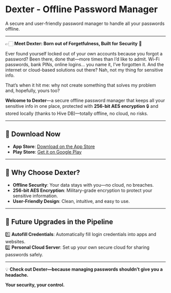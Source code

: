 # Dexter - Offline Password Manager  

A secure and user-friendly password manager to handle all your passwords offline.  

---

👉🏻 **Meet Dexter: Born out of Forgetfulness, Built for Security** 🚀  

Ever found yourself locked out of your own accounts because you forgot a password? Been there, done that—more times than I’d like to admit. Wi-Fi passwords, bank PINs, online logins… you name it, I’ve forgotten it. And the internet or cloud-based solutions out there? Nah, not my thing for sensitive info.  

That’s when it hit me: why not create something that solves my problem and, hopefully, yours too?  

**Welcome to Dexter**—a secure offline password manager that keeps all your sensitive info in one place, protected with **256-bit AES encryption** 🔒 and stored locally (thanks to Hive DB)—totally offline, no cloud, no risks.  

---

## 📲 **Download Now**  
- **App Store**: [Download on the App Store](https://apps.apple.com/us/app/dexter-password-manager/id6738388602)  
- **Play Store**: [Get it on Google Play](https://play.google.com/store/apps/details?id=com.adarsh.password_vault)  

---

## 🌟 **Why Choose Dexter?**  
- **Offline Security**: Your data stays with you—no cloud, no breaches.  
- **256-bit AES Encryption**: Military-grade encryption to protect your sensitive information.  
- **User-Friendly Design**: Clean, intuitive, and easy to use.  

---

## 🚀 **Future Upgrades in the Pipeline**  
1️⃣ **Autofill Credentials**: Automatically fill login credentials into apps and websites.  
2️⃣ **Personal Cloud Server**: Set up your own secure cloud for sharing passwords safely.  

---

💡 **Check out Dexter—because managing passwords shouldn’t give you a headache.**  

**Your security, your control.**  
